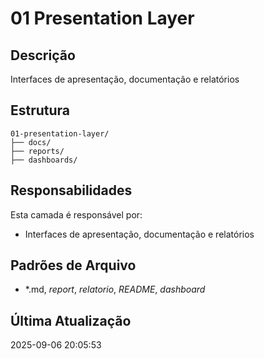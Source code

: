 # 01 Presentation Layer

## Descrição
Interfaces de apresentação, documentação e relatórios

## Estrutura
```
01-presentation-layer/
├── docs/
├── reports/
├── dashboards/
```

## Responsabilidades
Esta camada é responsável por:
- Interfaces de apresentação, documentação e relatórios

## Padrões de Arquivo
- *.md, *report*, *relatorio*, *README*, *dashboard*

## Última Atualização
2025-09-06 20:05:53
